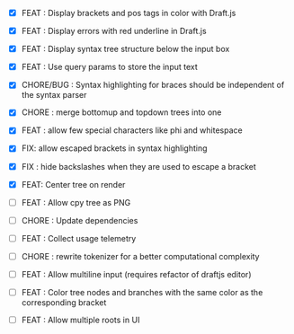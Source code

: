 - [x] FEAT : Display brackets and pos tags in color with Draft.js
- [x] FEAT : Display errors with red underline in Draft.js
- [x] FEAT : Display syntax tree structure below the input box
- [x] FEAT : Use query params to store the input text
- [x] CHORE/BUG : Syntax highlighting for braces should be independent of the syntax parser
- [x] CHORE : merge bottomup and topdown trees into one
- [x] FEAT : allow few special characters like phi and whitespace
- [x] FIX: allow escaped brackets in syntax highlighting
- [x] FIX : hide backslashes when they are used to escape a bracket
- [x] FEAT: Center tree on render
- [ ] FEAT : Allow cpy tree as PNG
- [ ] CHORE : Update dependencies
- [ ] FEAT : Collect usage telemetry

- [ ] CHORE : rewrite tokenizer for a better computational complexity
- [ ] FEAT : Allow multiline input (requires refactor of draftjs editor)
- [ ] FEAT : Color tree nodes and branches with the same color as the corresponding bracket
- [ ] FEAT : Allow multiple roots in UI

